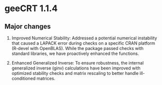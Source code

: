 # geeCRT 1.1.4

## Major changes
1. Improved Numerical Stability: Addressed a potential numerical instability that caused a LAPACK error during checks on a specific CRAN platform (R-devel with OpenBLAS). While the package passed checks with standard libraries, we have proactively enhanced the functions.

2. Enhanced Generalized Inverse: To ensure robustness, the internal generalized inverse (ginv) calculations have been improved with optimized stability checks and matrix rescaling to better handle ill-conditioned matrices.